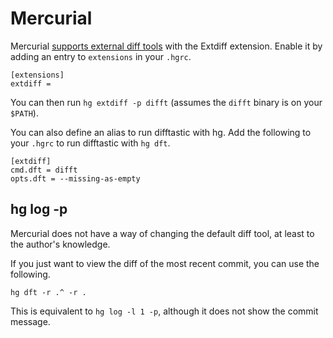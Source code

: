 # Mercurial

Mercurial [supports external diff
tools](https://www.mercurial-scm.org/wiki/ExtdiffExtension) with the
Extdiff extension. Enable it by adding an entry to `extensions` in
your `.hgrc`.

```
[extensions]
extdiff =
```

You can then run `hg extdiff -p difft` (assumes the `difft` binary is
on your `$PATH`).

You can also define an alias to run difftastic with hg. Add the
following to your `.hgrc` to run difftastic with `hg dft`.

```
[extdiff]
cmd.dft = difft
opts.dft = --missing-as-empty
```

## hg log -p

Mercurial does not have a way of changing the default diff tool, at
least to the author's knowledge.

If you just want to view the diff of the most recent commit, you can
use the following.

```
hg dft -r .^ -r .
```

This is equivalent to `hg log -l 1 -p`, although it does not show the
commit message.
